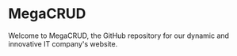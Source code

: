 # MegaCRUD
Welcome to MegaCRUD, the GitHub repository for our dynamic and innovative IT company's website.
